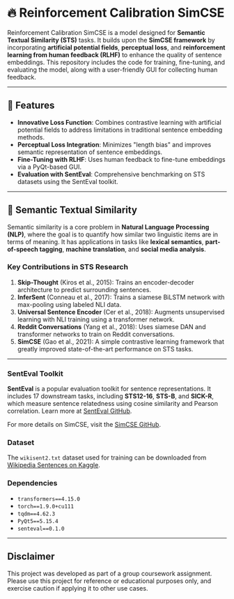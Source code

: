 # 🔥 Reinforcement Calibration SimCSE

Reinforcement Calibration SimCSE is a model designed for **Semantic Textual Similarity (STS)** tasks. It builds upon the **SimCSE framework** by incorporating **artificial potential fields**, **perceptual loss**, and **reinforcement learning from human feedback (RLHF)** to enhance the quality of sentence embeddings. This repository includes the code for training, fine-tuning, and evaluating the model, along with a user-friendly GUI for collecting human feedback.

---

## 🚀 Features

- **Innovative Loss Function**: Combines contrastive learning with artificial potential fields to address limitations in traditional sentence embedding methods.
- **Perceptual Loss Integration**: Minimizes "length bias" and improves semantic representation of sentence embeddings.
- **Fine-Tuning with RLHF**: Uses human feedback to fine-tune embeddings via a PyQt-based GUI.
- **Evaluation with SentEval**: Comprehensive benchmarking on STS datasets using the SentEval toolkit.

---

## 📖 Semantic Textual Similarity

Semantic similarity is a core problem in **Natural Language Processing (NLP)**, where the goal is to quantify how similar two linguistic items are in terms of meaning. It has applications in tasks like **lexical semantics**, **part-of-speech tagging**, **machine translation**, and **social media analysis**.

### Key Contributions in STS Research

1. **Skip-Thought** (Kiros et al., 2015): Trains an encoder-decoder architecture to predict surrounding sentences.
2. **InferSent** (Conneau et al., 2017): Trains a siamese BiLSTM network with max-pooling using labeled NLI data.
3. **Universal Sentence Encoder** (Cer et al., 2018): Augments unsupervised learning with NLI training using a transformer network.
4. **Reddit Conversations** (Yang et al., 2018): Uses siamese DAN and transformer networks to train on Reddit conversations.
5. **SimCSE** (Gao et al., 2021): A simple contrastive learning framework that greatly improved state-of-the-art performance on STS tasks.

---

### SentEval Toolkit

**SentEval** is a popular evaluation toolkit for sentence representations. It includes 17 downstream tasks, including **STS12-16**, **STS-B**, and **SICK-R**, which measure sentence relatedness using cosine similarity and Pearson correlation. Learn more at [SentEval GitHub](https://github.com/facebookresearch/SentEval).

For more details on SimCSE, visit the [SimCSE GitHub](https://github.com/princeton-nlp/SimCSE).

### Dataset

The `wikisent2.txt` dataset used for training can be downloaded from [Wikipedia Sentences on Kaggle](https://www.kaggle.com/datasets/mikeortman/wikipedia-sentences).

### Dependencies

- `transformers==4.15.0`
- `torch==1.9.0+cu111`
- `tqdm==4.62.3`
- `PyQt5==5.15.4`
- `senteval==0.1.0`

---

## Disclaimer

This project was developed as part of a group coursework assignment. Please use this project for reference or educational purposes only, and exercise caution if applying it to other use cases.
